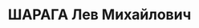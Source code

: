 ---
title: ШАРАГА Лев Михайлович
description: '1903 р., м. Кам''янецьПодольськ, єврей, з робітників, чл. ВКП(б), освіта
  початкова, заступник завідуючого відділом Дніпропетровського міському КП(б)У.

  11.01.1938 р.звинувачений у належності до к/рев. організації, розстріляний 12.01.1938
  р.

  Реабілітований 24.09.1957 р.'
---